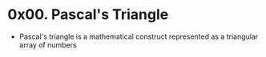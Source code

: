 # 0x00. Pascal's Triangle  
- Pascal's triangle is a mathematical construct represented as a triangular array of numbers
